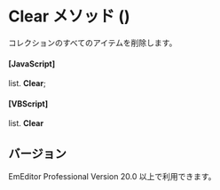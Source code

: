 # Clear メソッド ()

コレクションのすべてのアイテムを削除します。

#### \[JavaScript\]

list. **Clear**;

#### \[VBScript\]

list. **Clear**

## バージョン

EmEditor Professional Version 20.0 以上で利用できます。
